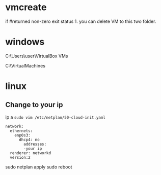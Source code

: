﻿# vmcreate

if #returned non-zero exit status 1. you can delete VM to this two folder.
# windows
C:\Users\user\VirtualBox VMs

C:\VirtualMachines

# linux
## Change to your ip 

ip a
`sudo vim /etc/netplan/50-cloud-init.yaml`

```
network:
  ethernets:
    enp0s3:
      dhcp4: no
        addresses:
        -your ip
  renderer: networkd
  version:2
```
sudo netplan apply
sudo reboot
